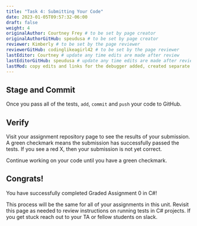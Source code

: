 ```yaml
---
title: "Task 4: Submitting Your Code"
date: 2023-01-05T09:57:32-06:00
draft: false
weight: 4
originalAuthor: Courtney Frey # to be set by page creator
originalAuthorGitHub: speudusa # to be set by page creator
reviewer: Kimberly # to be set by the page reviewer
reviewerGitHub: codinglikeagirl42 # to be set by the page reviewer
lastEditor: Courtney # update any time edits are made after review
lastEditorGitHub: speudusa # update any time edits are made after review
lastMod: copy edits and links for the debugger added, created separate page for this section
---
```


## Stage and Commit

Once you pass all of the tests, `add`, `commit` and `push` your code to GitHub.

## Verify

Visit your assignment repository page to see the results of your submission. A green checkmark means the submission has successfully passed the tests. If you see a red X, then your submission is not yet correct. 

Continue working on your code until you have a green checkmark.

## Congrats! 

You have successfully completed Graded Assignment 0 in C#!

This process will be the same for all of your assignments in this unit. Revisit this page as needed to review instructions on running tests in C# projects. If you get stuck reach out to your TA or fellow students on slack.